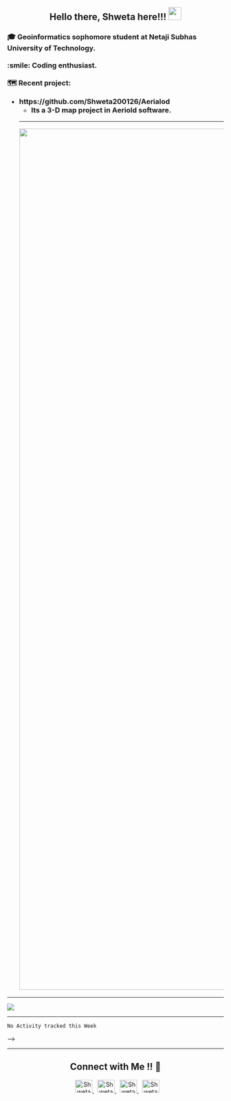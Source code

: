<!-- Hi there 👋-->

<!--
**Shweta200126/Shweta200126** is a ✨ _special_ ✨ repository because its `README.md` (this file) appears on your GitHub profile.

Here are some ideas to get you started:

- 🔭 I’m currently working on ...
 -🌱 I’m currently learning UI/UX from Zuri Training and APIs from Youtube.
- 👯 I’m looking to collaborate on ...
- 🤔  I’m looking for help with ...
- 💬 Ask me about ...
- 📫 How to reach me: ...
- 😄 Pronouns: She/her
- ⚡ Fun fact: ...
1. 🗣 Commented on [#128](https://github.com/mgreiler/se-unlocked/issues/128) in [mgreiler/se-unlocked](https://github.com/mgreiler/se-unlocked)
2. 🗣 Commented on [#128](https://github.com/mgreiler/se-unlocked/issues/128) in [mgreiler/se-unlocked](https://github.com/mgreiler/se-unlocked)
3. 💪 Opened PR [#128](https://github.com/mgreiler/se-unlocked/pull/128) in [mgreiler/se-unlocked](https://github.com/mgreiler/se-unlocked)
4. 🗣 Commented on [#119](https://github.com/mgreiler/se-unlocked/issues/119) in [mgreiler/se-unlocked](https://github.com/mgreiler/se-unlocked)
5. 💪 Opened PR [#206](https://github.com/appwrite/awesome-appwrite/pull/206) in [appwrite/awesome-appwrite](https://github.com/appwrite/awesome-appwrite)
-->
<h2 align="center">Hello there, Shweta here!!! <img src="https://raw.githubusercontent.com/MartinHeinz/MartinHeinz/master/wave.gif" width="30px"></h2>

<h3>
 🎓 Geoinformatics sophomore student at Netaji Subhas University of Technology.
 <br>
 <br>:smile: Coding enthusiast.
 <br>
 <br> 🗺️ Recent project: 
 <ul>
 <li><b>https://github.com/Shweta200126/Aerialod</b>
  <ul><li>Its a 3-D map project in Aeriold software.</u>
 </ul>
 <hr>
 <img src ="https://user-images.githubusercontent.com/72426535/148821313-f237c456-e1e0-4f1f-9fd6-a2b653a24be2.png" width=2000>
 
</h3>
<hr></hr>
<img src="https://activity-graph.herokuapp.com/graph?username=shweta200126&theme=dracula&bg_color=00000000&color=878787&line=2f80ed&point=808080&area=true&hide_border=true">
<hr></hr>
<!--

#### 🗓 My GitHub Card
<br>
<img src="https://github-readme-stats.vercel.app/api?username=shweta200126&show_icons=true&theme=default&bg_color=ffffff00&text_color=808080&hide_border=true" height=200>
<hr></hr>

### :zap: Recent Activity
<!--START_SECTION:waka-->
```text
No Activity tracked this Week
```
<!--END_SECTION:waka-->

-->
<hr></hr>
<h2 align="center">Connect with Me !! 🤝</h2> 

<p align="center">
<!--<a href="https://github.com/Shweta200126" target="_blank">
<img src="https://raw.githubusercontent.com/gilbarbara/logos/f4c8e8b933aa80ce83b6d6d387e016bf4cb4e376/logos/github-icon.svg" alt="Shweta R. Anand | GitHub" style="margin-bottom: 5px;" width=40 height=30 />
</a>-->
 &nbsp
<a href="https://www.linkedin.com/in/shweta-ranjan-anand-a3246b203/" target="_blank">
<img alt="Shweta R. Anand | LinkedIn" src="https://raw.githubusercontent.com/rahuldkjain/github-profile-readme-generator/master/src/images/icons/Social/linked-in-alt.svg" width=40 height=30/>
</a>
 &nbsp
<a href="https://twitter.com/Shweta200126" target="_blank">
<img src="https://raw.githubusercontent.com/rahuldkjain/github-profile-readme-generator/master/src/images/icons/Social/twitter.svg" alt="Shweta R. Anand | Twitter" style="margin-bottom: 5px;" width=40 height=30 />
</a>
 &nbsp
<a href="https://www.facebook.com/shweta.ranjananand/" target="_blank">
<img alt="Shweta R. Anand | Facebook" src="https://raw.githubusercontent.com/rahuldkjain/github-profile-readme-generator/master/src/images/icons/Social/facebook.svg" width=40 height=30/>
</a>
 &nbsp
<a href="mailto:anand26shweta@gmail.com">
 <img alt="Shweta R. Anand | Gmail" src="https://raw.githubusercontent.com/gilbarbara/logos/f4c8e8b933aa80ce83b6d6d387e016bf4cb4e376/logos/google-gmail.svg" width=40 height=30 />
</a>
</p>

